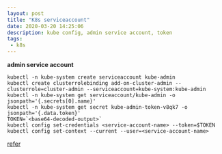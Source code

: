 ```yaml
---
layout: post
title: "K8s serviceaccount"
date: 2020-03-20 14:25:06
description: kube config, admin service account, token
tags:
 - k8s
---
```


**admin service account**
```
kubectl -n kube-system create serviceaccount kube-admin
kubectl create clusterrolebinding add-on-cluster-admin --clusterrole=cluster-admin --serviceaccount=kube-system:kube-admin
kubectl -n kube-system get serviceaccount/kube-admin -o jsonpath='{.secrets[0].name}'
kubectl -n kube-system get secret kube-admin-token-v8qk7 -o jsonpath='{.data.token}'
TOKEN=`<base64-decoded-output>`
kubectl config set-credentials <service-account-name> --token=$TOKEN
kubectl config set-context --current --user=<service-account-name>
```
[refer](https://docs.cloud.oracle.com/en-us/iaas/Content/ContEng/Tasks/contengaddingserviceaccttoken.htm)
